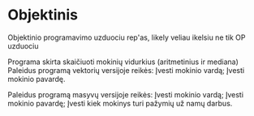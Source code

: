 # Objektinis
Objektinio programavimo uzduociu rep'as, likely veliau ikelsiu ne tik OP uzduociu

Programa skirta skaičiuoti mokinių vidurkius (aritmetinius ir mediana)
Paleidus programą vektorių versijoje reikės:
Įvesti mokinio vardą;
Įvesti mokinio pavardę.

Paleidus programą masyvų versijoje reikės:
Įvesti mokinio vardą;
Įvesti mokinio pavardę;
Įvesti kiek mokinys turi pažymių už namų darbus.